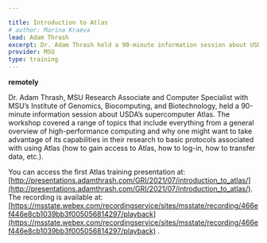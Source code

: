 ```yaml
---

title: Introduction to Atlas
# author: Marina Kraeva
lead: Adam Thrash
excerpt: Dr. Adam Thrash held a 90-minute information session about USDA’s supercomputer Atlas.
provider: MSU
type: training
---
```


**remotely**   

Dr. Adam Thrash, MSU Research Associate and Computer Specialist with MSU’s Institute of Genomics, Biocomputing, and Biotechnology, held a 90-minute information session about 
USDA’s supercomputer Atlas. The workshop covered a range of topics that include everything from a general overview of high-performance computing and why one might want to take 
advantage of its capabilities in their research to basic protocols associated with using Atlas (how to gain access to Atlas, how to log-in, how to transfer data, etc.).

You can access the first Atlas training presentation at: [http://presentations.adamthrash.com/GRI/2021/07/introduction_to_atlas/](http://presentations.adamthrash.com/GRI/2021/07/introduction_to_atlas/). The recording is available at: [https://msstate.webex.com/recordingservice/sites/msstate/recording/466ef446e8cb1039bb3f005056814297/playback](https://msstate.webex.com/recordingservice/sites/msstate/recording/466ef446e8cb1039bb3f005056814297/playback) .

